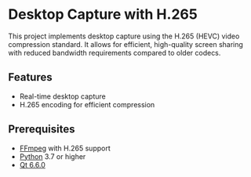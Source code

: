 # Desktop Capture with H.265

This project implements desktop capture using the H.265 (HEVC) video compression standard. It allows for efficient, high-quality screen sharing with reduced bandwidth requirements compared to older codecs.

## Features

- Real-time desktop capture
- H.265 encoding for efficient compression

## Prerequisites
- [FFmpeg](https://ffmpeg.org/) with H.265 support
- [Python](https://www.python.org/) 3.7 or higher
- [Qt 6.6.0](https://www.qt.io/)
